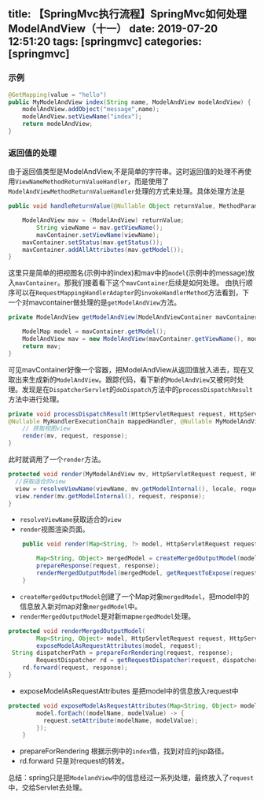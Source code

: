 title: 【SpringMvc执行流程】SpringMvc如何处理ModelAndView（十一）
date: 2019-07-20 12:51:20
tags: [springmvc]
categories: [springmvc]
---
### 示例

```java
@GetMapping(value = "hello")
public MyModelAndView index(String name, ModelAndView modelAndView) {
    modelAndView.addObject("message",name);
    modelAndView.setViewName("index");
    return modelAndView;
}
```

<!--more-->

### 返回值的处理
由于返回值类型是ModelAndView,不是简单的字符串。这时返回值的处理不再使用`ViewNameMethodReturnValueHandler`，而是使用了`ModelAndViewMethodReturnValueHandler`处理的方式来处理。具体处理方法是
```java
public void handleReturnValue(@Nullable Object returnValue, MethodParameter returnType,ModelAndViewContainer mavContainer, NativeWebRequest webRequest) throws Exception {

    ModelAndView mav = (ModelAndView) returnValue;
        String viewName = mav.getViewName();
        mavContainer.setViewName(viewName);
    mavContainer.setStatus(mav.getStatus());
    mavContainer.addAllAttributes(mav.getModel());
}
```
这里只是简单的把视图名(示例中的index)和mav中的`model`(示例中的message)放入`mavContainer`。那我们接着看下这个`mavContainer`后续是如何处理。
由执行顺序可以在`RequestMappingHandlerAdapter`的`invokeHandlerMethod`方法看到，下一个对mavcontainer做处理的是`getModelAndView`方法。
```java
private ModelAndView getModelAndView(ModelAndViewContainer mavContainer,ModelFactory modelFactory, NativeWebRequest webRequest) throws Exception {

    ModelMap model = mavContainer.getModel();
    ModelAndView mav = new ModelAndView(mavContainer.getViewName(), model, mavContainer.getStatus());
    return mav;
}
```
可见mavContainer好像一个容器，把ModelAndView从返回值放入进去，现在又取出来生成新的`ModelAndView`。跟踪代码，看下新的`ModelAndView`又被何时处理。发现是在`DispatcherServlet`的`doDispatch`方法中的`processDispatchResult`方法中进行处理。
```java
private void processDispatchResult(HttpServletRequest request, HttpServletResponse response,
@Nullable MyHandlerExecutionChain mappedHandler, @Nullable MyModelAndView mv,Exception exception) throws Exception {
    // 获取视图view
    render(mv, request, response);
}
```
此时就调用了一个`render`方法。
```java
protected void render(MyModelAndView mv, HttpServletRequest request, HttpServletResponse response) throws Exception {
  //获取适合的view
  view = resolveViewName(viewName, mv.getModelInternal(), locale, request);
  view.render(mv.getModelInternal(), request, response);
}
```
* `resolveViewName`获取适合的`view`
* `render`视图渲染页面。

```java
    public void render(Map<String, ?> model, HttpServletRequest request, HttpServletResponse response) throws Exception {

        Map<String, Object> mergedModel = createMergedOutputModel(model, request, response);
        prepareResponse(request, response);
        renderMergedOutputModel(mergedModel, getRequestToExpose(request), response);
    }
```
* `createMergedOutputModel`创建了一个Map对象`mergedModel`，把model中的信息放入新对map对象`mergedModel`中。
* `renderMergedOutputModel`是对新map`mergedModel`处理。

```java
protected void renderMergedOutputModel(
        Map<String, Object> model, HttpServletRequest request, HttpServletResponse response) throws Exception {
        exposeModelAsRequestAttributes(model, request);
 String dispatcherPath = prepareForRendering(request, response);
        RequestDispatcher rd = getRequestDispatcher(request, dispatcherPath);
    rd.forward(request, response);
}
```
* exposeModelAsRequestAttributes 是把model中的信息放入request中
```java
protected void exposeModelAsRequestAttributes(Map<String, Object> model, HttpServletRequest request) throws Exception {
        model.forEach((modelName, modelValue) -> {
          request.setAttribute(modelName, modelValue); 
        });
    }
```
* prepareForRendering 根据示例中的`index`值，找到对应的jsp路径。
* rd.forward 只是对request的转发。

总结：spring只是把`ModelandView`中的信息经过一系列处理，最终放入了`request`中，交给Servlet去处理。